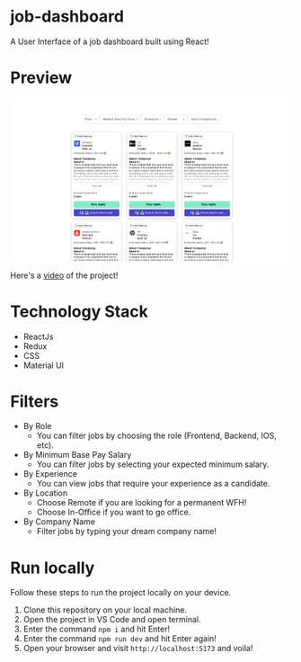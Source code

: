 # job-dashboard

A User Interface of a job dashboard built using React!

# Preview
![image](https://github.com/samitkapoor/job-dashboard/blob/main/preview.png)

Here's a [video](https://github.com/samitkapoor/job-dashboard/blob/main/preview-video.mp4) of the project!

# Technology Stack
- ReactJs
- Redux
- CSS
- Material UI

# Filters 
- By Role
  - You can filter jobs by choosing the role (Frontend, Backend, IOS, etc).
- By Minimum Base Pay Salary
  - You can filter jobs by selecting your expected minimum salary.
- By Experience
  - You can view jobs that require your experience as a candidate.
- By Location
  - Choose Remote if you are looking for a permanent WFH!
  - Choose In-Office if you want to go office.
- By Company Name
  - Filter jobs by typing your dream company name!

# Run locally
Follow these steps to run the project locally on your device.

1. Clone this repository on your local machine.
2. Open the project in VS Code and open terminal.
3. Enter the command `npm i` and hit Enter!
4. Enter the command `npm run dev` and hit Enter again!
5. Open your browser and visit `http://localhost:5173` and voila!

